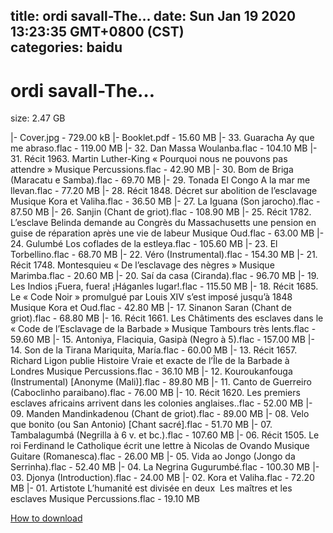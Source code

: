 
title: ordi savall-The…
date: Sun Jan 19 2020 13:23:35 GMT+0800 (CST)    
categories: baidu
---

# ordi savall-The…
size: 2.47 GB
 
 
|- Cover.jpg - 729.00 kB
|- Booklet.pdf - 15.60 MB
|- 33. Guaracha Ay que me abraso.flac - 119.00 MB
|- 32. Dan Massa Woulanba.flac - 104.10 MB
|- 31. Récit 1963. Martin Luther-King « Pourquoi nous ne pouvons pas attendre »  Musique Percussions.flac - 42.90 MB
|- 30. Bom de Briga (Maracatu e Samba).flac - 69.70 MB
|- 29. Tonada El Congo A la mar me llevan.flac - 77.20 MB
|- 28. Récit 1848. Décret sur abolition de l’esclavage  Musique Kora et Valiha.flac - 36.50 MB
|- 27. La Iguana (Son jarocho).flac - 87.50 MB
|- 26. Sanjin (Chant de griot).flac - 108.90 MB
|- 25. Récit 1782. L’esclave Belinda demande au Congrès du Massachusetts une pension en guise de réparation après une vie de labeur  Musique Oud.flac - 63.00 MB
|- 24. Gulumbé Los coflades de la estleya.flac - 105.60 MB
|- 23. El Torbellino.flac - 68.70 MB
|- 22. Véro (Instrumental).flac - 154.30 MB
|- 21. Récit 1748. Montesquieu « De l’esclavage des nègres »  Musique Marimba.flac - 20.60 MB
|- 20. Saí da casa (Ciranda).flac - 96.70 MB
|- 19. Les Indios ¡Fuera, fuera! ¡Háganles lugar!.flac - 115.50 MB
|- 18. Récit 1685. Le « Code Noir » promulgué par Louis XIV s’est imposé jusqu’à 1848  Musique Kora et Oud.flac - 42.80 MB
|- 17. Sinanon Saran (Chant de griot).flac - 68.80 MB
|- 16. Récit 1661. Les Châtiments des esclaves dans le « Code de l’Esclavage de la Barbade »  Musique Tambours très lents.flac - 59.60 MB
|- 15. Antoniya, Flaciquia, Gasipà (Negro à 5).flac - 157.00 MB
|- 14. Son de la Tirana Mariquita, María.flac - 60.00 MB
|- 13. Récit 1657. Richard Ligon publie Histoire Vraie et exacte de l’Île de la Barbade à Londres  Musique Percussions.flac - 36.10 MB
|- 12. Kouroukanfouga (Instrumental) [Anonyme (Mali)].flac - 89.80 MB
|- 11. Canto de Guerreiro (Caboclinho paraibano).flac - 76.00 MB
|- 10. Récit 1620. Les premiers esclaves africains arrivent dans les colonies anglaises..flac - 52.00 MB
|- 09. Manden Mandinkadenou (Chant de griot).flac - 89.00 MB
|- 08. Velo que bonito (ou San Antonio) [Chant sacré].flac - 51.70 MB
|- 07. Tambalagumbá (Negrilla à 6 v. et bc.).flac - 107.60 MB
|- 06. Récit 1505. Le roi Ferdinand le Catholique écrit une lettre à Nicolas de Ovando  Musique Guitare (Romanesca).flac - 26.00 MB
|- 05. Vida ao Jongo (Jongo da Serrinha).flac - 52.40 MB
|- 04. La Negrina  Gugurumbé.flac - 100.30 MB
|- 03. Djonya (Introduction).flac - 24.00 MB
|- 02. Kora et Valiha.flac - 72.20 MB
|- 01. Artistote L’humanité est divisée en deux  Les maîtres et les esclaves  Musique Percussions.flac - 19.10 MB

[How to download](https://bpcam.bemobtrk.com/go/2ceec3aa-1ca2-46d6-b9ff-aaa5c184517c?jno=135)